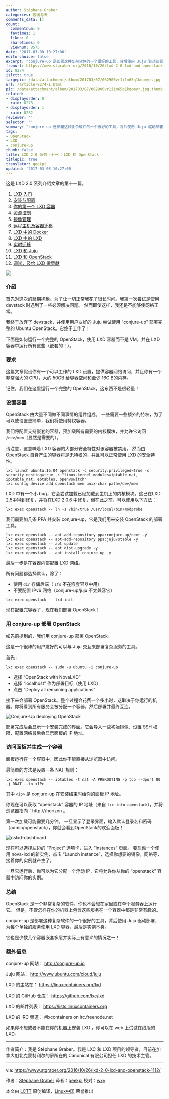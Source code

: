 ```yaml
---
author: Stéphane Graber
categories: 容器与云
comments_data: []
count:
  commentnum: 0
  favtimes: 1
  likes: 0
  sharetimes: 0
  viewnum: 8575
date: '2017-03-08 10:27:00'
editorchoice: false
excerpt: "conjure-up 是部署这种复杂软件的一个很好的工具，背后使用 Juju 驱动部署，为每个单独的服务使用 LXD 容器，最后是实例本身。\r\n\r\n它也是少数几个容器嵌套多层并实际上有意义的情况之一！"
fromurl: https://www.stgraber.org/2016/10/26/lxd-2-0-lxd-and-openstack-1112/
id: 8274
islctt: true
largepic: /data/attachment/album/201703/07/062900vr1i1m65q1kqomyr.jpg
url: /article-8274-1.html
pic: /data/attachment/album/201703/07/062900vr1i1m65q1kqomyr.jpg.thumb.jpg
related:
- displayorder: 0
  raid: 8273
- displayorder: 1
  raid: 8282
reviewer: ''
selector: ''
summary: "conjure-up 是部署这种复杂软件的一个很好的工具，背后使用 Juju 驱动部署，为每个单独的服务使用 LXD 容器，最后是实例本身。\r\n\r\n它也是少数几个容器嵌套多层并实际上有意义的情况之一！"
tags:
- OpenStack
- LXD
- conjure-up
thumb: false
title: LXD 2.0 系列（十一）：LXD 和 OpenStack
titlepic: true
translator: geekpi
updated: '2017-03-08 10:27:00'
---
```


这是 LXD 2.0 系列介绍文章的第十一篇。


1. [LXD 入门](/article-7618-1.html)
2. [安装与配置](/article-7687-1.html)
3. [你的第一个 LXD 容器](/article-7706-1.html)
4. [资源控制](/article-8072-1.html)
5. [镜像管理](/article-8107-1.html)
6. [远程主机及容器迁移](/article-8169-1.html)
7. [LXD 中的 Docker](/article-8235-1.html)
8. [LXD 中的 LXD](/article-8257-1.html)
9. [实时迁移](/article-8263-1.html)
10. [LXD 和 Juju](/article-8273-1.html)
11. [LXD 和 OpenStack](/article-8274-1.html)
12. [调试，及给 LXD 做贡献](/article-8282-1.html)


![](/data/attachment/album/201703/07/062900vr1i1m65q1kqomyr.jpg)


### 介绍


首先对这次的延期抱歉。为了让一切正常我花了很长时间。我第一次尝试是使用 devstack 时遇到了一些必须解决问题。 然而即使这样，我还是不能够使网络正常。


我终于放弃了 devstack，并使用用户友好的 Juju 尝试使用 “conjure-up” 部署完整的 Ubuntu OpenStack。它终于工作了！


下面是如何运行一个完整的 OpenStack，使用 LXD 容器而不是 VM，并在 LXD 容器中运行所有这些（嵌套的！）。


### 要求


这篇文章假设你有一个可以工作的 LXD 设置，提供容器网络访问，并且你有一个非常强大的 CPU，大约 50GB 给容器空间和至少 16G B的内存。


记住，我们在这里运行一个完整的 OpenStack，这东西不是很轻量！


### 设置容器


OpenStack 由大量不同做不同事情的组件组成。 一些需要一些额外的特权，为了可以使设置更简单，我们将使用特权容器。


我们将配置支持嵌套的容器，预加载所有需要的内核模块，并允许它访问 `/dev/mem`（显然是需要的）。


请注意，这意味着 LXD 容器的大部分安全特性对该容器被禁用。 然而由 OpenStack 自身产生的容器将是无特权的，并且可以正常使用 LXD 的安全特性。



```
lxc launch ubuntu:16.04 openstack -c security.privileged=true -c security.nesting=true -c "linux.kernel_modules=iptable_nat, ip6table_nat, ebtables, openvswitch"
lxc config device add openstack mem unix-char path=/dev/mem

```

LXD 中有一个小 bug，它会尝试加载已经加载到主机上的内核模块。这已在LXD 2.5中得到修复，并将在LXD 2.0.6 中修复，但在此之前，可以使用以下方法：



```
lxc exec openstack -- ln -s /bin/true /usr/local/bin/modprobe

```

我们需要加几条 PPA 并安装 conjure-up，它是我们用来安装 OpenStack 的部署工具。



```
lxc exec openstack -- apt-add-repository ppa:conjure-up/next -y
lxc exec openstack -- apt-add-repository ppa:juju/stable -y
lxc exec openstack -- apt update
lxc exec openstack -- apt dist-upgrade -y
lxc exec openstack -- apt install conjure-up -y

```

最后一步是在容器内部配置 LXD 网络。


所有问题都选择默认，除了：


* 使用 `dir` 存储后端（ `zfs` 不在嵌套容器中用）
* 不要配置 IPv6 网络（conjure-up/juju 不太兼容它）



```
lxc exec openstack -- lxd init

```

现在配置完容器了，现在我们部署 OpenStack！


### 用 conjure-up 部署 OpenStack


如先前提到的，我们用 conjure-up 部署 OpenStack。


这是一个很棒的用户友好的可以与 Juju 交互来部署复杂服务的工具。


首先：



```
lxc exec openstack -- sudo -u ubuntu -i conjure-up

```

* 选择 “OpenStack with NovaLXD”
* 选择 “localhost” 作为部署目标（使用 LXD）
* 点击 “Deploy all remaining applications”


接下来会部署 OpenStack。整个过程会花费一个多小时，这取决于你运行的机器。你将看到所有服务会被分配一个容器，然后部署并最终互连。


![Conjure-Up deploying OpenStack](/data/attachment/album/201703/07/063058ocq36yqkiyyi6irq.png)


部署完成后会显示一个安装完成的界面。它会导入一些初始镜像、设置 SSH 权限、配置网络最后会显示面板的 IP 地址。


### 访问面板并生成一个容器


面板运行在一个容器中，因此你不能直接从浏览器中访问。


最简单的方法是设置一条 NAT 规则：



```
lxc exec openstack -- iptables -t nat -A PREROUTING -p tcp --dport 80 -j DNAT --to <IP>

```

其中 `<ip>` 是 conjure-up 在安装结束时给你的面板 IP 地址。


你现在可以获取 “openstack” 容器的 IP 地址（来自 `lxc info openstack`），并将浏览器指向：http://<container ip>/horizon 。


第一次加载可能需要几分钟。 一旦显示了登录界面，输入默认登录名和密码（admin/openstack），你就会看到OpenStack的欢迎面板！


![oslxd-dashboard](/data/attachment/album/201703/07/063059gg35f445spbpglgi.png)


现在可以选择左边的 “Project” 选项卡，进入 “Instances” 页面。 要启动一个使用 nova-lxd 的新实例，点击 “Launch instance”，选择你想要的镜像，网络等，接着你的实例就产生了。


一旦它运行后，你可以为它分配一个浮动 IP，它将允许你从你的 “openstack” 容器中访问你的实例。


### 总结


OpenStack 是一个非常复杂的软件，你也不会想在家里或在单个服务器上运行它。 但是，不管怎样在你的机器上包含这些服务在一个容器中都是非常有趣的。


conjure-up 是部署这种复杂软件的一个很好的工具，背后使用 Juju 驱动部署，为每个单独的服务使用 LXD 容器，最后是实例本身。


它也是少数几个容器嵌套多层并实际上有意义的情况之一！


### 额外信息


conjure-up 网站： <http://conjure-up.io>


Juju 网站： <http://www.ubuntu.com/cloud/juju>


LXD 的主站在： <https://linuxcontainers.org/lxd>


LXD 的 GitHub 仓库： <https://github.com/lxc/lxd>


LXD 的邮件列表： <https://lists.linuxcontainers.org>


LXD 的 IRC 频道： #lxcontainers on irc.freenode.net


如果你不想或者不能在你的机器上安装 LXD ，你可以在 web 上试试在线版的 LXD。




---


作者简介：我是 Stéphane Graber。我是 LXC 和 LXD 项目的领导者，目前在加拿大魁北克蒙特利尔的家所在的 Canonical 有限公司担任 LXD 的技术主管。




---


via: <https://www.stgraber.org/2016/10/26/lxd-2-0-lxd-and-openstack-1112/>


作者：[Stéphane Graber](https://www.stgraber.org/author/stgraber/)  译者：[geekpi](https://github.com/geekpi) 校对：[wxy](https://github.com/wxy)


本文由 [LCTT](https://github.com/LCTT/TranslateProject) 原创编译，[Linux中国](https://linux.cn/) 荣誉推出